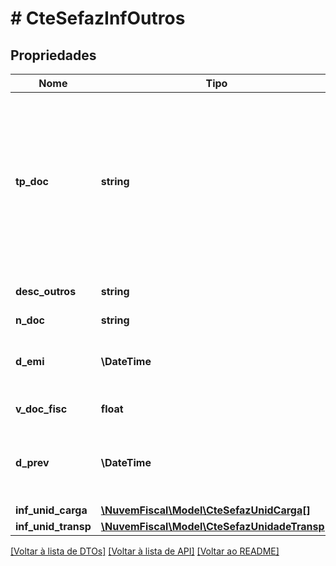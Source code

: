 # # CteSefazInfOutros

## Propriedades

Nome | Tipo | Descrição | Comentários
------------ | ------------- | ------------- | -------------
**tp_doc** | **string** | Tipo de documento originário.  Preencher com:  * 00 - Declaração  * 10 - Dutoviário  * 59 - CF-e SAT  * 65 - NFC-e  * 99 - Outros |
**desc_outros** | **string** | Descrição do documento. | [optional]
**n_doc** | **string** | Número. | [optional]
**d_emi** | **\DateTime** | Data de Emissão.  Formato AAAA-MM-DD. | [optional]
**v_doc_fisc** | **float** | Valor do documento. | [optional]
**d_prev** | **\DateTime** | Data prevista de entrega.  Formato AAAA-MM-DD. | [optional]
**inf_unid_carga** | [**\NuvemFiscal\Model\CteSefazUnidCarga[]**](CteSefazUnidCarga.md) |  | [optional]
**inf_unid_transp** | [**\NuvemFiscal\Model\CteSefazUnidadeTransp[]**](CteSefazUnidadeTransp.md) |  | [optional]

[[Voltar à lista de DTOs]](../../README.md#models) [[Voltar à lista de API]](../../README.md#endpoints) [[Voltar ao README]](../../README.md)
